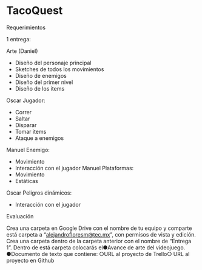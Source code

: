 # TacoQuest

Requerimientos

1 entrega:

Arte (Daniel)
- Diseño del personaje principal
- Sketches de todos los movimientos
- Diseño de enemigos
- Diseño del primer nivel
- Diseño de los items

Oscar
Jugador:
- Correr
- Saltar
- Disparar
- Tomar items
- Ataque a enemigos

Manuel
Enemigo:
- Movimiento
- Interacción con el jugador
Manuel
Plataformas:
- Movimiento
- Estáticas

Oscar
Peligros dinámicos:
- Interacción con el jugador

Evaluación

Crea una carpeta en Google Drive con el nombre de tu equipo y comparte está carpeta a “alejandrofloresm@tec.mx”, con permisos de vista y edición.
Crea una carpeta dentro de la carpeta anterior con el nombre de “Entrega 1”.
Dentro de está carpeta colocarás el●Avance de arte del videojuego.
●Documento de texto que contiene:
○URL al proyecto de Trello○
URL al proyecto en Github



